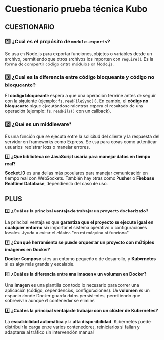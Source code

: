 # Cuestionario prueba técnica Kubo

## **CUESTIONARIO**

### 1️⃣ **¿Cuál es el propósito de `module.exports`?**

Se usa en Node.js para exportar funciones, objetos o variables desde un archivo, permitiendo que otros archivos los importen con `require()`. Es la forma de compartir código entre módulos en Node.js.

### 3️⃣ **¿Cuál es la diferencia entre código bloqueante y código no bloqueante?**

El **código bloqueante** espera a que una operación termine antes de seguir con la siguiente (ejemplo: `fs.readFileSync()`). En cambio, el **código no bloqueante** sigue ejecutándose mientras espera el resultado de una operación (ejemplo: `fs.readFile()` con un callback).

### 2️⃣ **¿Qué es un middleware?**

Es una función que se ejecuta entre la solicitud del cliente y la respuesta del servidor en frameworks como Express. Se usa para cosas como autenticar usuarios, registrar logs o manejar errores.

4️⃣ **¿Qué biblioteca de JavaScript usaría para manejar datos en tiempo real?**

 **Socket.IO** es una de las más populares para manejar comunicación en tiempo real con WebSockets. También hay otras como **Pusher** o **Firebase Realtime Database**, dependiendo del caso de uso.

## **PLUS**

5️⃣ **¿Cuál es la principal ventaja de trabajar un proyecto dockerizado?**

La principal ventaja es que **garantiza que el proyecto se ejecute igual en cualquier entorno** sin importar el sistema operativo o configuraciones locales. Ayuda a evitar el clásico "en mi máquina sí funciona".

7️⃣ **¿Con qué herramienta se puede orquestar un proyecto con múltiples imágenes en Docker?**

**Docker Compose** si es un entorno pequeño o de desarrollo, y **Kubernetes** si es algo más grande y escalable.

6️⃣ **¿Cuál es la diferencia entre una imagen y un volumen en Docker?**

Una **imagen** es una plantilla con todo lo necesario para correr una aplicación (código, dependencias, configuraciones). Un **volumen** es un espacio donde Docker guarda datos persistentes, permitiendo que sobrevivan aunque el contenedor se elimine.

8️⃣ **¿Cuál es la principal ventaja de trabajar con un clúster de Kubernetes?**

La **escalabilidad automática** y la **alta disponibilidad**. Kubernetes puede distribuir la carga entre varios contenedores, reiniciarlos si fallan y adaptarse al tráfico sin intervención manual.